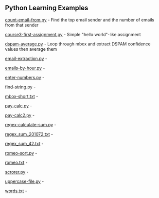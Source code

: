 ## Python Learning Examples

[count-email-from.py](./count-email-from.py) - Find the top email sender and the number of emails from that sender

[course3-first-assignment.py](./course3-first-assignment.py) - Simple "hello world"-like assignment

[dspam-average.py](./dspam-average.py) - Loop through mbox and extract DSPAM confidence values then average them

[email-extraction.py](./email-extraction.py) -

[emails-by-hour.py](./emails-by-hour.py) -

[enter-numbers.py](./enter-numbers.py) -

[find-string.py](./find-string.py) -

[mbox-short.txt](./mbox-short.txt) -

[pay-calc.py](./pay-calc.py) -

[pay-calc2.py](./pay-calc2.py) -

[regex-calculate-sum.py](./regex-calculate-sum.py) -

[regex_sum_201072.txt](./regex_sum_201072.txt) -

[regex_sum_42.txt](./regex_sum_42.txt) -

[romeo-sort.py](./romeo-sort.py) -

[romeo.txt](./romeo.txt) -

[scrorer.py](./scrorer.py) -

[uppercase-file.py](./uppercase-file.py) -

[words.txt](./words.txt) -
